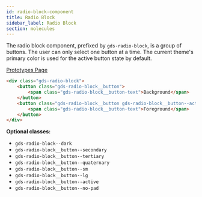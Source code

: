 ```yaml
---
id: radio-block-component
title: Radio Block
sidebar_label: Radio Block
section: molecules
---
```


The radio block component, prefixed by `gds-radio-block`, is a group of buttons. The user can only select one button at a time. The current theme's primary color is used for the active button state by default.

<p style="margin-bottom: 0.8em">
    <a href="https://ds.gumgum.com/stable/index.html#gds-radio-block" target="_blank">Prototypes Page</a>
</p>

```html
<div class="gds-radio-block">
    <button class="gds-radio-block__button">
        <span class="gds-radio-block__button-text">Background</span>
    </button>
    <button class="gds-radio-block__button gds-radio-block__button--active">
        <span class="gds-radio-block__button-text">Foreground</span>
    </button>
</div>
```

__Optional classes:__

- `gds-radio-block--dark`
- `gds-radio-block__button--secondary`
- `gds-radio-block__button--tertiary`
- `gds-radio-block__button--quaternary`
- `gds-radio-block__button--sm`
- `gds-radio-block__button--lg`
- `gds-radio-block__button--active`
- `gds-radio-block__button--no-pad`
